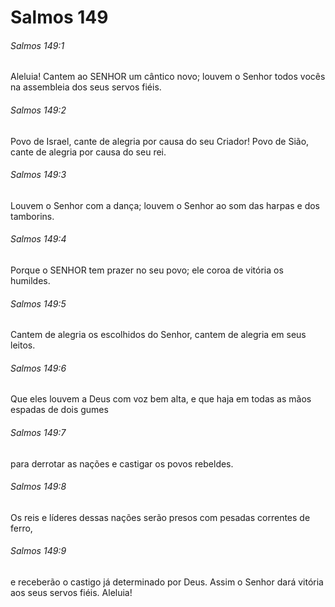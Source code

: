 # Salmos 149

###### Salmos 149:1

Aleluia! Cantem ao SENHOR um cântico novo; louvem o Senhor todos vocês na assembleia dos seus servos fiéis.

###### Salmos 149:2

Povo de Israel, cante de alegria por causa do seu Criador! Povo de Sião, cante de alegria por causa do seu rei.

###### Salmos 149:3

Louvem o Senhor com a dança; louvem o Senhor ao som das harpas e dos tamborins.

###### Salmos 149:4

Porque o SENHOR tem prazer no seu povo; ele coroa de vitória os humildes.

###### Salmos 149:5

Cantem de alegria os escolhidos do Senhor, cantem de alegria em seus leitos.

###### Salmos 149:6

Que eles louvem a Deus com voz bem alta, e que haja em todas as mãos espadas de dois gumes

###### Salmos 149:7

para derrotar as nações e castigar os povos rebeldes.

###### Salmos 149:8

Os reis e líderes dessas nações serão presos com pesadas correntes de ferro,

###### Salmos 149:9

e receberão o castigo já determinado por Deus. Assim o Senhor dará vitória aos seus servos fiéis. Aleluia!

